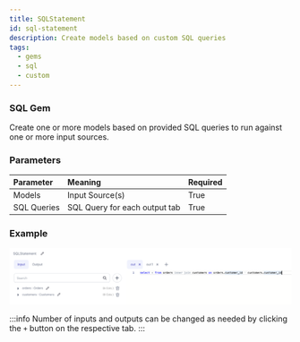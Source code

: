 ```yaml
---
title: SQLStatement
id: sql-statement
description: Create models based on custom SQL queries
tags:
  - gems
  - sql
  - custom
---
```


<h3><span class="badge">SQL Gem</span></h3>

Create one or more models based on provided SQL queries to run against one or more input sources.

### Parameters

| Parameter   | Meaning                       | Required |
| :---------- | :---------------------------- | :------- |
| Models      | Input Source(s)               | True     |
| SQL Queries | SQL Query for each output tab | True     |

### Example

![SQL example 1](./img/sqlstatement_eg_1.png)

:::info
Number of inputs and outputs can be changed as needed by clicking the `+` button on the respective tab.
:::
